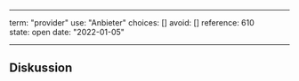 
---
term:      "provider"
use:       "Anbieter"
choices:   []
avoid:     []
reference: 610        
state:     open
date:      "2022-01-05"

---

## Diskussion

